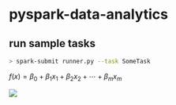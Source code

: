 # pyspark-data-analytics

## run sample tasks

```bash
> spark-submit runner.py --task SomeTask
```

$f(x) = \beta_0 + \beta_1x_1 + \beta_2x_2 + \cdots + \beta_mx_m$

<img src="https://render.githubusercontent.com/render/math?math=f(x) = \beta_0 \%2B \beta_1x_1 \%2B \beta_2x_2 \%2B \cdots \%2B \beta_mx_m">